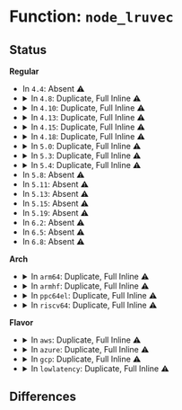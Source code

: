 # Function: <code>node_lruvec</code>

## Status
<b>Regular</b>
<ul>
<li>
In <code>4.4</code>: Absent ⚠️
</li>
<li>
<details>
<summary>In <code>4.8</code>: Duplicate, Full Inline ⚠️</summary>

**Collision:** Static Duplication

**Inline:** Full

**Transformation:** False

**Instances:**

```
In mm/page_alloc.c (ffffffff81897901)
Location: include/linux/mmzone.h:743
Inline: True
Inline callers:
  - mm/page_alloc.c:free_area_init_node
```
```
In mm/vmscan.c (ffffffff811bc445)
Location: include/linux/mmzone.h:743
Inline: True
Inline callers:
  - mm/vmscan.c:kswapd
  - mm/vmscan.c:shrink_node_memcg
```
```
In mm/workingset.c (ffffffff811d4377)
Location: include/linux/mmzone.h:743
Inline: True
Inline callers:
  - mm/workingset.c:workingset_activation
  - mm/workingset.c:workingset_refault
  - mm/workingset.c:workingset_eviction
```
</details>
</li>
<li>
<details>
<summary>In <code>4.10</code>: Duplicate, Full Inline ⚠️</summary>

**Collision:** Static Duplication

**Inline:** Full

**Transformation:** False

**Instances:**

```
In mm/page_alloc.c (ffffffff818cc054)
Location: include/linux/mmzone.h:717
Inline: True
Inline callers:
  - mm/page_alloc.c:free_area_init_node
```
```
In mm/vmscan.c (ffffffff811ccb0a)
Location: include/linux/mmzone.h:717
Inline: True
Inline callers:
  - mm/vmscan.c:kswapd
  - mm/vmscan.c:shrink_node_memcg
```
```
In mm/workingset.c (ffffffff811e43c7)
Location: include/linux/mmzone.h:717
Inline: True
Inline callers:
  - mm/workingset.c:workingset_activation
  - mm/workingset.c:workingset_refault
  - mm/workingset.c:workingset_eviction
```
```
In mm/memcontrol.c (ffffffff81232b07)
Location: include/linux/mmzone.h:717
Inline: True
Inline callers:
  - mm/memcontrol.c:mem_cgroup_node_nr_lru_pages
```
</details>
</li>
<li>
<details>
<summary>In <code>4.13</code>: Duplicate, Full Inline ⚠️</summary>

**Collision:** Static Duplication

**Inline:** Full

**Transformation:** False

**Instances:**

```
In mm/page_alloc.c (ffffffff819035ce)
Location: include/linux/mmzone.h:737
Inline: True
Inline callers:
  - mm/page_alloc.c:free_area_init_node
```
```
In mm/vmscan.c (ffffffff811d57e9)
Location: include/linux/mmzone.h:737
Inline: True
Inline callers:
  - mm/vmscan.c:kswapd
  - mm/vmscan.c:snapshot_refaults
  - mm/vmscan.c:shrink_node_memcg
```
```
In mm/workingset.c (ffffffff811ee82a)
Location: include/linux/mmzone.h:737
Inline: True
Inline callers:
  - mm/workingset.c:workingset_activation
  - mm/workingset.c:workingset_refault
  - mm/workingset.c:workingset_eviction
```
```
In mm/memcontrol.c (ffffffff8123e324)
Location: include/linux/mmzone.h:737
Inline: True
Inline callers:
  - mm/memcontrol.c:mem_cgroup_node_nr_lru_pages
```
</details>
</li>
<li>
<details>
<summary>In <code>4.15</code>: Duplicate, Full Inline ⚠️</summary>

**Collision:** Static Duplication

**Inline:** Full

**Transformation:** False

**Instances:**

```
In mm/page_alloc.c (ffffffff8198d4de)
Location: include/linux/mmzone.h:741
Inline: True
Inline callers:
  - mm/page_alloc.c:free_area_init_node
```
```
In mm/vmscan.c (ffffffff811eabe3)
Location: include/linux/mmzone.h:741
Inline: True
Inline callers:
  - mm/vmscan.c:kswapd
  - mm/vmscan.c:snapshot_refaults
  - mm/vmscan.c:shrink_node_memcg
```
```
In mm/workingset.c (ffffffff81204c9a)
Location: include/linux/mmzone.h:741
Inline: True
Inline callers:
  - mm/workingset.c:workingset_activation
  - mm/workingset.c:workingset_refault
  - mm/workingset.c:workingset_eviction
```
```
In mm/memcontrol.c (ffffffff8125dec4)
Location: include/linux/mmzone.h:741
Inline: True
Inline callers:
  - mm/memcontrol.c:mem_cgroup_node_nr_lru_pages
```
</details>
</li>
<li>
<details>
<summary>In <code>4.18</code>: Duplicate, Full Inline ⚠️</summary>

**Collision:** Static Duplication

**Inline:** Full

**Transformation:** False

**Instances:**

```
In mm/page_alloc.c (ffffffff819e9da1)
Location: include/linux/mmzone.h:743
Inline: True
Inline callers:
  - mm/page_alloc.c:free_area_init_node
```
```
In mm/page-writeback.c (ffffffff811fe858)
Location: include/linux/mmzone.h:743
Inline: True
Inline callers:
  - mm/page-writeback.c:__test_set_page_writeback
  - mm/page-writeback.c:clear_page_dirty_for_io
  - mm/page-writeback.c:account_page_dirtied
```
```
In mm/vmscan.c (ffffffff8120c462)
Location: include/linux/mmzone.h:743
Inline: True
Inline callers:
  - mm/vmscan.c:balance_pgdat
  - mm/vmscan.c:snapshot_refaults
  - mm/vmscan.c:shrink_node_memcg
```
```
In mm/workingset.c (ffffffff8122579e)
Location: include/linux/mmzone.h:743
Inline: True
Inline callers:
  - mm/workingset.c:shadow_lru_isolate
  - mm/workingset.c:workingset_activation
  - mm/workingset.c:workingset_refault
  - mm/workingset.c:workingset_eviction
```
```
In mm/rmap.c (ffffffff8123e9f5)
Location: include/linux/mmzone.h:743
Inline: True
Inline callers:
  - mm/rmap.c:page_add_file_rmap
```
```
In mm/slub.c (ffffffff812653c1)
Location: include/linux/mmzone.h:743
Inline: True
Inline callers:
  - mm/slub.c:__free_slab
  - mm/slub.c:new_slab
```
```
In mm/memcontrol.c (ffffffff8128214b)
Location: include/linux/mmzone.h:743
Inline: True
Inline callers:
  - mm/memcontrol.c:mem_cgroup_node_nr_lru_pages
```
</details>
</li>
<li>
<details>
<summary>In <code>5.0</code>: Duplicate, Full Inline ⚠️</summary>

**Collision:** Static Duplication

**Inline:** Full

**Transformation:** False

**Instances:**

```
In mm/page_alloc.c (ffffffff81a24e0a)
Location: include/linux/mmzone.h:736
Inline: True
Inline callers:
  - mm/page_alloc.c:pgdat_init_internals
```
```
In mm/page-writeback.c (ffffffff8120f112)
Location: include/linux/mmzone.h:736
Inline: True
Inline callers:
  - mm/page-writeback.c:__test_set_page_writeback
  - mm/page-writeback.c:clear_page_dirty_for_io
  - mm/page-writeback.c:account_page_dirtied
```
```
In mm/vmscan.c (ffffffff8121f1c2)
Location: include/linux/mmzone.h:736
Inline: True
Inline callers:
  - mm/vmscan.c:balance_pgdat
  - mm/vmscan.c:snapshot_refaults
  - mm/vmscan.c:shrink_node_memcg
```
```
In mm/workingset.c (ffffffff81238ca4)
Location: include/linux/mmzone.h:736
Inline: True
Inline callers:
  - mm/workingset.c:shadow_lru_isolate
  - mm/workingset.c:shadow_lru_isolate
  - mm/workingset.c:count_shadow_nodes
  - mm/workingset.c:workingset_activation
  - mm/workingset.c:workingset_refault
  - mm/workingset.c:workingset_eviction
```
```
In mm/rmap.c (ffffffff81252f89)
Location: include/linux/mmzone.h:736
Inline: True
Inline callers:
  - mm/rmap.c:page_add_file_rmap
```
```
In mm/slub.c (ffffffff8127a0f3)
Location: include/linux/mmzone.h:736
Inline: True
Inline callers:
  - mm/slub.c:__free_slab
  - mm/slub.c:new_slab
```
```
In mm/memcontrol.c (ffffffff8129632b)
Location: include/linux/mmzone.h:736
Inline: True
Inline callers:
  - mm/memcontrol.c:mem_cgroup_node_nr_lru_pages
```
</details>
</li>
<li>
<details>
<summary>In <code>5.3</code>: Duplicate, Full Inline ⚠️</summary>

**Collision:** Static Duplication

**Inline:** Full

**Transformation:** False

**Instances:**

```
In mm/page-writeback.c (ffffffff8121ec1b)
Location: include/linux/mmzone.h:788
Inline: True
Inline callers:
  - mm/page-writeback.c:__test_set_page_writeback
  - mm/page-writeback.c:clear_page_dirty_for_io
  - mm/page-writeback.c:account_page_dirtied
```
```
In mm/vmscan.c (ffffffff8122e994)
Location: include/linux/mmzone.h:788
Inline: True
Inline callers:
  - mm/vmscan.c:balance_pgdat
  - mm/vmscan.c:snapshot_refaults
  - mm/vmscan.c:shrink_node_memcg
```
```
In mm/workingset.c (ffffffff81249f3a)
Location: include/linux/mmzone.h:788
Inline: True
Inline callers:
  - mm/workingset.c:count_shadow_nodes
  - mm/workingset.c:workingset_activation
  - mm/workingset.c:workingset_refault
  - mm/workingset.c:workingset_eviction
```
```
In mm/rmap.c (ffffffff812652c6)
Location: include/linux/mmzone.h:788
Inline: True
Inline callers:
  - mm/rmap.c:page_add_file_rmap
```
```
In mm/page_alloc.c (ffffffff81a95241)
Location: include/linux/mmzone.h:788
Inline: True
Inline callers:
  - mm/page_alloc.c:pgdat_init_internals
```
```
In mm/slub.c (ffffffff81295a11)
Location: include/linux/mmzone.h:788
Inline: True
Inline callers:
  - mm/slub.c:__free_slab
  - mm/slub.c:alloc_slab_page
```
```
In mm/memcontrol.c (ffffffff812adcaa)
Location: include/linux/mmzone.h:788
Inline: True
Inline callers:
  - mm/memcontrol.c:mem_cgroup_node_nr_lru_pages
  - mm/memcontrol.c:mem_cgroup_select_victim_node
  - mm/memcontrol.c:__mod_lruvec_slab_state
```
</details>
</li>
<li>
<details>
<summary>In <code>5.4</code>: Duplicate, Full Inline ⚠️</summary>

**Collision:** Static Duplication

**Inline:** Full

**Transformation:** False

**Instances:**

```
In mm/page-writeback.c (ffffffff8122c6bb)
Location: include/linux/mmzone.h:795
Inline: True
Inline callers:
  - mm/page-writeback.c:__test_set_page_writeback
  - mm/page-writeback.c:clear_page_dirty_for_io
  - mm/page-writeback.c:account_page_dirtied
```
```
In mm/vmscan.c (ffffffff8123cb24)
Location: include/linux/mmzone.h:795
Inline: True
Inline callers:
  - mm/vmscan.c:balance_pgdat
  - mm/vmscan.c:snapshot_refaults
  - mm/vmscan.c:shrink_node_memcg
```
```
In mm/workingset.c (ffffffff8125838a)
Location: include/linux/mmzone.h:795
Inline: True
Inline callers:
  - mm/workingset.c:count_shadow_nodes
  - mm/workingset.c:workingset_activation
  - mm/workingset.c:workingset_refault
  - mm/workingset.c:workingset_eviction
```
```
In mm/rmap.c (ffffffff81273b6f)
Location: include/linux/mmzone.h:795
Inline: True
Inline callers:
  - mm/rmap.c:page_add_file_rmap
```
```
In mm/page_alloc.c (ffffffff81accb24)
Location: include/linux/mmzone.h:795
Inline: True
Inline callers:
  - mm/page_alloc.c:pgdat_init_internals
```
```
In mm/slub.c (ffffffff812a57f1)
Location: include/linux/mmzone.h:795
Inline: True
Inline callers:
  - mm/slub.c:__free_slab
  - mm/slub.c:alloc_slab_page
```
```
In mm/memcontrol.c (ffffffff812c45f1)
Location: include/linux/mmzone.h:795
Inline: True
Inline callers:
  - mm/memcontrol.c:mem_cgroup_move_account
  - mm/memcontrol.c:mem_cgroup_move_account
  - mm/memcontrol.c:mem_cgroup_node_nr_lru_pages
  - mm/memcontrol.c:mem_cgroup_select_victim_node
  - mm/memcontrol.c:__mod_lruvec_slab_state
```
</details>
</li>
<li>
In <code>5.8</code>: Absent ⚠️
</li>
<li>
In <code>5.11</code>: Absent ⚠️
</li>
<li>
In <code>5.13</code>: Absent ⚠️
</li>
<li>
In <code>5.15</code>: Absent ⚠️
</li>
<li>
In <code>5.19</code>: Absent ⚠️
</li>
<li>
In <code>6.2</code>: Absent ⚠️
</li>
<li>
In <code>6.5</code>: Absent ⚠️
</li>
<li>
In <code>6.8</code>: Absent ⚠️
</li>
</ul>
<b>Arch</b>
<ul>
<li>
<details>
<summary>In <code>arm64</code>: Duplicate, Full Inline ⚠️</summary>

**Collision:** Static Duplication

**Inline:** Full

**Transformation:** False

**Instances:**

```
In mm/page-writeback.c (ffff8000102bc13c)
Location: include/linux/mmzone.h:795
Inline: True
Inline callers:
  - mm/page-writeback.c:__test_set_page_writeback
  - mm/page-writeback.c:clear_page_dirty_for_io
  - mm/page-writeback.c:account_page_dirtied
```
```
In mm/vmscan.c (ffff8000102cdfa4)
Location: include/linux/mmzone.h:795
Inline: True
Inline callers:
  - mm/vmscan.c:balance_pgdat
  - mm/vmscan.c:snapshot_refaults
  - mm/vmscan.c:shrink_node_memcg
```
```
In mm/workingset.c (ffff8000102eff84)
Location: include/linux/mmzone.h:795
Inline: True
Inline callers:
  - mm/workingset.c:count_shadow_nodes
  - mm/workingset.c:workingset_activation
  - mm/workingset.c:workingset_refault
  - mm/workingset.c:workingset_eviction
```
```
In mm/rmap.c (ffff80001030978c)
Location: include/linux/mmzone.h:795
Inline: True
Inline callers:
  - mm/rmap.c:page_add_file_rmap
```
```
In mm/page_alloc.c (ffff800010d9fa68)
Location: include/linux/mmzone.h:795
Inline: True
Inline callers:
  - mm/page_alloc.c:pgdat_init_internals
```
```
In mm/slub.c (ffff800010346654)
Location: include/linux/mmzone.h:795
Inline: True
Inline callers:
  - mm/slub.c:__free_slab
  - mm/slub.c:alloc_slab_page
```
```
In mm/memcontrol.c (ffff80001036724c)
Location: include/linux/mmzone.h:795
Inline: True
Inline callers:
  - mm/memcontrol.c:mem_cgroup_move_account
  - mm/memcontrol.c:mem_cgroup_move_account
  - mm/memcontrol.c:mem_cgroup_node_nr_lru_pages
  - mm/memcontrol.c:mem_cgroup_select_victim_node
  - mm/memcontrol.c:__mod_lruvec_slab_state
```
</details>
</li>
<li>
<details>
<summary>In <code>armhf</code>: Duplicate, Full Inline ⚠️</summary>

**Collision:** Static Duplication

**Inline:** Full

**Transformation:** False

**Instances:**

```
In mm/page-writeback.c (0)
Location: include/linux/mmzone.h:795
Inline: True
```
```
In mm/vmscan.c (c04f7c50)
Location: include/linux/mmzone.h:795
Inline: True
Inline callers:
  - mm/vmscan.c:balance_pgdat
  - mm/vmscan.c:snapshot_refaults
  - mm/vmscan.c:shrink_node_memcg
```
```
In mm/workingset.c (0)
Location: include/linux/mmzone.h:795
Inline: True
```
```
In mm/rmap.c (0)
Location: include/linux/mmzone.h:795
Inline: True
```
```
In mm/page_alloc.c (c1531ab0)
Location: include/linux/mmzone.h:795
Inline: True
Inline callers:
  - mm/page_alloc.c:free_area_init_node
```
```
In mm/slub.c (0)
Location: include/linux/mmzone.h:795
Inline: True
```
```
In mm/memcontrol.c (0)
Location: include/linux/mmzone.h:795
Inline: True
```
</details>
</li>
<li>
<details>
<summary>In <code>ppc64el</code>: Duplicate, Full Inline ⚠️</summary>

**Collision:** Static Duplication

**Inline:** Full

**Transformation:** False

**Instances:**

```
In mm/page-writeback.c (c0000000003738e0)
Location: include/linux/mmzone.h:795
Inline: True
Inline callers:
  - mm/page-writeback.c:__test_set_page_writeback
  - mm/page-writeback.c:clear_page_dirty_for_io
  - mm/page-writeback.c:account_page_dirtied
```
```
In mm/vmscan.c (c00000000038bc40)
Location: include/linux/mmzone.h:795
Inline: True
Inline callers:
  - mm/vmscan.c:balance_pgdat
  - mm/vmscan.c:snapshot_refaults
  - mm/vmscan.c:shrink_node_memcg
```
```
In mm/workingset.c (c0000000003b4af0)
Location: include/linux/mmzone.h:795
Inline: True
Inline callers:
  - mm/workingset.c:count_shadow_nodes
  - mm/workingset.c:workingset_activation
  - mm/workingset.c:workingset_refault
  - mm/workingset.c:workingset_eviction
```
```
In mm/rmap.c (c0000000003d8e70)
Location: include/linux/mmzone.h:795
Inline: True
Inline callers:
  - mm/rmap.c:page_add_file_rmap
```
```
In mm/page_alloc.c (c000000000eec3bc)
Location: include/linux/mmzone.h:795
Inline: True
Inline callers:
  - mm/page_alloc.c:pgdat_init_internals
```
```
In mm/slub.c (c000000000424630)
Location: include/linux/mmzone.h:795
Inline: True
Inline callers:
  - mm/slub.c:__free_slab
  - mm/slub.c:alloc_slab_page
```
```
In mm/memcontrol.c (c000000000454690)
Location: include/linux/mmzone.h:795
Inline: True
Inline callers:
  - mm/memcontrol.c:mem_cgroup_move_account
  - mm/memcontrol.c:mem_cgroup_move_account
  - mm/memcontrol.c:mem_cgroup_node_nr_lru_pages
  - mm/memcontrol.c:mem_cgroup_select_victim_node
  - mm/memcontrol.c:__mod_lruvec_slab_state
```
</details>
</li>
<li>
<details>
<summary>In <code>riscv64</code>: Duplicate, Full Inline ⚠️</summary>

**Collision:** Static Duplication

**Inline:** Full

**Transformation:** False

**Instances:**

```
In mm/page-writeback.c (0)
Location: include/linux/mmzone.h:795
Inline: True
```
```
In mm/vmscan.c (ffffffe0001ec062)
Location: include/linux/mmzone.h:795
Inline: True
Inline callers:
  - mm/vmscan.c:balance_pgdat
  - mm/vmscan.c:snapshot_refaults
  - mm/vmscan.c:shrink_node_memcg
```
```
In mm/workingset.c (0)
Location: include/linux/mmzone.h:795
Inline: True
```
```
In mm/rmap.c (0)
Location: include/linux/mmzone.h:795
Inline: True
```
```
In mm/page_alloc.c (0)
Location: include/linux/mmzone.h:795
Inline: True
```
```
In mm/slub.c (0)
Location: include/linux/mmzone.h:795
Inline: True
```
```
In mm/memcontrol.c (0)
Location: include/linux/mmzone.h:795
Inline: True
```
</details>
</li>
</ul>
<b>Flavor</b>
<ul>
<li>
<details>
<summary>In <code>aws</code>: Duplicate, Full Inline ⚠️</summary>

**Collision:** Static Duplication

**Inline:** Full

**Transformation:** False

**Instances:**

```
In mm/page-writeback.c (ffffffff81224d0b)
Location: include/linux/mmzone.h:795
Inline: True
Inline callers:
  - mm/page-writeback.c:__test_set_page_writeback
  - mm/page-writeback.c:clear_page_dirty_for_io
  - mm/page-writeback.c:account_page_dirtied
```
```
In mm/vmscan.c (ffffffff81235174)
Location: include/linux/mmzone.h:795
Inline: True
Inline callers:
  - mm/vmscan.c:balance_pgdat
  - mm/vmscan.c:snapshot_refaults
  - mm/vmscan.c:shrink_node_memcg
```
```
In mm/workingset.c (ffffffff812509da)
Location: include/linux/mmzone.h:795
Inline: True
Inline callers:
  - mm/workingset.c:count_shadow_nodes
  - mm/workingset.c:workingset_activation
  - mm/workingset.c:workingset_refault
  - mm/workingset.c:workingset_eviction
```
```
In mm/rmap.c (ffffffff8126c1bf)
Location: include/linux/mmzone.h:795
Inline: True
Inline callers:
  - mm/rmap.c:page_add_file_rmap
```
```
In mm/page_alloc.c (ffffffff81a6b994)
Location: include/linux/mmzone.h:795
Inline: True
Inline callers:
  - mm/page_alloc.c:pgdat_init_internals
```
```
In mm/slub.c (ffffffff8129ddd1)
Location: include/linux/mmzone.h:795
Inline: True
Inline callers:
  - mm/slub.c:__free_slab
  - mm/slub.c:alloc_slab_page
```
```
In mm/memcontrol.c (ffffffff812bcbd1)
Location: include/linux/mmzone.h:795
Inline: True
Inline callers:
  - mm/memcontrol.c:mem_cgroup_move_account
  - mm/memcontrol.c:mem_cgroup_move_account
  - mm/memcontrol.c:mem_cgroup_node_nr_lru_pages
  - mm/memcontrol.c:mem_cgroup_select_victim_node
  - mm/memcontrol.c:__mod_lruvec_slab_state
```
</details>
</li>
<li>
<details>
<summary>In <code>azure</code>: Duplicate, Full Inline ⚠️</summary>

**Collision:** Static Duplication

**Inline:** Full

**Transformation:** False

**Instances:**

```
In mm/page-writeback.c (ffffffff81217ea5)
Location: include/linux/mmzone.h:795
Inline: True
Inline callers:
  - mm/page-writeback.c:__test_set_page_writeback
  - mm/page-writeback.c:clear_page_dirty_for_io
  - mm/page-writeback.c:account_page_dirtied
```
```
In mm/vmscan.c (ffffffff812281e4)
Location: include/linux/mmzone.h:795
Inline: True
Inline callers:
  - mm/vmscan.c:balance_pgdat
  - mm/vmscan.c:snapshot_refaults
  - mm/vmscan.c:shrink_node_memcg
```
```
In mm/workingset.c (ffffffff8124395a)
Location: include/linux/mmzone.h:795
Inline: True
Inline callers:
  - mm/workingset.c:count_shadow_nodes
  - mm/workingset.c:workingset_activation
  - mm/workingset.c:workingset_refault
  - mm/workingset.c:workingset_eviction
```
```
In mm/rmap.c (ffffffff8125e22f)
Location: include/linux/mmzone.h:795
Inline: True
Inline callers:
  - mm/rmap.c:page_add_file_rmap
```
```
In mm/page_alloc.c (ffffffff81a27edb)
Location: include/linux/mmzone.h:795
Inline: True
Inline callers:
  - mm/page_alloc.c:pgdat_init_internals
```
```
In mm/slub.c (ffffffff8128f94d)
Location: include/linux/mmzone.h:795
Inline: True
Inline callers:
  - mm/slub.c:__free_slab
  - mm/slub.c:alloc_slab_page
```
```
In mm/memcontrol.c (ffffffff812add25)
Location: include/linux/mmzone.h:795
Inline: True
Inline callers:
  - mm/memcontrol.c:mem_cgroup_move_account
  - mm/memcontrol.c:mem_cgroup_move_account
  - mm/memcontrol.c:mem_cgroup_node_nr_lru_pages
  - mm/memcontrol.c:mem_cgroup_select_victim_node
  - mm/memcontrol.c:__mod_lruvec_slab_state
```
</details>
</li>
<li>
<details>
<summary>In <code>gcp</code>: Duplicate, Full Inline ⚠️</summary>

**Collision:** Static Duplication

**Inline:** Full

**Transformation:** False

**Instances:**

```
In mm/page-writeback.c (ffffffff81222aab)
Location: include/linux/mmzone.h:795
Inline: True
Inline callers:
  - mm/page-writeback.c:__test_set_page_writeback
  - mm/page-writeback.c:clear_page_dirty_for_io
  - mm/page-writeback.c:account_page_dirtied
```
```
In mm/vmscan.c (ffffffff81232f14)
Location: include/linux/mmzone.h:795
Inline: True
Inline callers:
  - mm/vmscan.c:balance_pgdat
  - mm/vmscan.c:snapshot_refaults
  - mm/vmscan.c:shrink_node_memcg
```
```
In mm/workingset.c (ffffffff8124e77a)
Location: include/linux/mmzone.h:795
Inline: True
Inline callers:
  - mm/workingset.c:count_shadow_nodes
  - mm/workingset.c:workingset_activation
  - mm/workingset.c:workingset_refault
  - mm/workingset.c:workingset_eviction
```
```
In mm/rmap.c (ffffffff81269f5f)
Location: include/linux/mmzone.h:795
Inline: True
Inline callers:
  - mm/rmap.c:page_add_file_rmap
```
```
In mm/page_alloc.c (ffffffff81ad7da4)
Location: include/linux/mmzone.h:795
Inline: True
Inline callers:
  - mm/page_alloc.c:pgdat_init_internals
```
```
In mm/slub.c (ffffffff8129bbe1)
Location: include/linux/mmzone.h:795
Inline: True
Inline callers:
  - mm/slub.c:__free_slab
  - mm/slub.c:alloc_slab_page
```
```
In mm/memcontrol.c (ffffffff812ba9e1)
Location: include/linux/mmzone.h:795
Inline: True
Inline callers:
  - mm/memcontrol.c:mem_cgroup_move_account
  - mm/memcontrol.c:mem_cgroup_move_account
  - mm/memcontrol.c:mem_cgroup_node_nr_lru_pages
  - mm/memcontrol.c:mem_cgroup_select_victim_node
  - mm/memcontrol.c:__mod_lruvec_slab_state
```
</details>
</li>
<li>
<details>
<summary>In <code>lowlatency</code>: Duplicate, Full Inline ⚠️</summary>

**Collision:** Static Duplication

**Inline:** Full

**Transformation:** False

**Instances:**

```
In mm/page-writeback.c (ffffffff81231c8b)
Location: include/linux/mmzone.h:795
Inline: True
Inline callers:
  - mm/page-writeback.c:__test_set_page_writeback
  - mm/page-writeback.c:clear_page_dirty_for_io
  - mm/page-writeback.c:account_page_dirtied
```
```
In mm/vmscan.c (ffffffff81242424)
Location: include/linux/mmzone.h:795
Inline: True
Inline callers:
  - mm/vmscan.c:balance_pgdat
  - mm/vmscan.c:snapshot_refaults
  - mm/vmscan.c:shrink_node_memcg
```
```
In mm/workingset.c (ffffffff8125e0ea)
Location: include/linux/mmzone.h:795
Inline: True
Inline callers:
  - mm/workingset.c:count_shadow_nodes
  - mm/workingset.c:workingset_activation
  - mm/workingset.c:workingset_refault
  - mm/workingset.c:workingset_eviction
```
```
In mm/rmap.c (ffffffff812798cf)
Location: include/linux/mmzone.h:795
Inline: True
Inline callers:
  - mm/rmap.c:page_add_file_rmap
```
```
In mm/page_alloc.c (ffffffff81ae4264)
Location: include/linux/mmzone.h:795
Inline: True
Inline callers:
  - mm/page_alloc.c:pgdat_init_internals
```
```
In mm/slub.c (ffffffff812abadf)
Location: include/linux/mmzone.h:795
Inline: True
Inline callers:
  - mm/slub.c:__free_slab
  - mm/slub.c:alloc_slab_page
```
```
In mm/memcontrol.c (ffffffff812cb121)
Location: include/linux/mmzone.h:795
Inline: True
Inline callers:
  - mm/memcontrol.c:mem_cgroup_move_account
  - mm/memcontrol.c:mem_cgroup_move_account
  - mm/memcontrol.c:mem_cgroup_node_nr_lru_pages
  - mm/memcontrol.c:mem_cgroup_select_victim_node
  - mm/memcontrol.c:__mod_lruvec_slab_state
```
</details>
</li>
</ul>

## Differences
